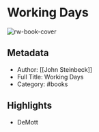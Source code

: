 # Working Days

![rw-book-cover](https://readwise-assets.s3.amazonaws.com/static/images/default-book-icon-9.63dbe834380e.png)

## Metadata
- Author: [[John Steinbeck]]
- Full Title: Working Days
- Category: #books

## Highlights
- DeMott
